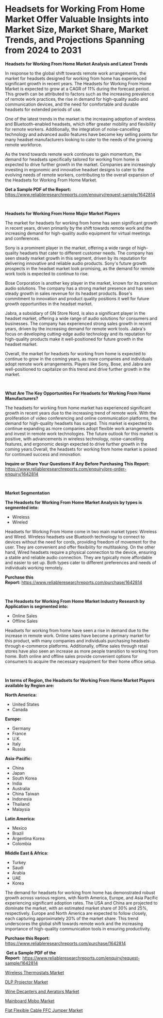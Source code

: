 <p><h1>Headsets for Working From Home Market Offer Valuable Insights into Market Size, Market Share, Market Trends, and Projections Spanning from 2024 to 2031</h1></p><p><strong>Headsets for Working From Home Market Analysis and Latest Trends</strong></p>
<p><p>In response to the global shift towards remote work arrangements, the market for headsets designed for working from home has experienced significant growth in recent years. The Headsets for Working From Home Market is expected to grow at a CAGR of 11% during the forecast period. This growth can be attributed to factors such as the increasing prevalence of remote work practices, the rise in demand for high-quality audio and communication devices, and the need for comfortable and durable headsets for extended periods of use.</p><p>One of the latest trends in the market is the increasing adoption of wireless and Bluetooth-enabled headsets, which offer greater mobility and flexibility for remote workers. Additionally, the integration of noise-cancelling technology and advanced audio features have become key selling points for many headset manufacturers looking to cater to the needs of the growing remote workforce.</p><p>As the trend towards remote work continues to gain momentum, the demand for headsets specifically tailored for working from home is expected to drive further growth in the market. Companies are increasingly investing in ergonomic and innovative headset designs to cater to the evolving needs of remote workers, contributing to the overall expansion of the Headsets for Working From Home Market.</p></p>
<p><strong>Get a Sample PDF of the Report:&nbsp;</strong> <a href="https://www.reliableresearchreports.com/enquiry/request-sample/1642814">https://www.reliableresearchreports.com/enquiry/request-sample/1642814</a></p>
<p>&nbsp;</p>
<p><strong>Headsets for Working From Home Major Market Players</strong></p>
<p><p>The market for headsets for working from home has seen significant growth in recent years, driven primarily by the shift towards remote work and the increasing demand for high-quality audio equipment for virtual meetings and conferences.</p><p>Sony is a prominent player in the market, offering a wide range of high-quality headsets that cater to different customer needs. The company has seen steady market growth in this segment, driven by its reputation for delivering innovative and reliable audio products. Sony's future growth prospects in the headset market look promising, as the demand for remote work tools is expected to continue to rise.</p><p>Bose Corporation is another key player in the market, known for its premium audio solutions. The company has a strong market presence and has seen steady growth in sales revenue for its headset products. Bose's commitment to innovation and product quality positions it well for future growth opportunities in the headset market.</p><p>Jabra, a subsidiary of GN Store Nord, is also a significant player in the headset market, offering a wide range of audio solutions for consumers and businesses. The company has experienced strong sales growth in recent years, driven by the increasing demand for remote work tools. Jabra's focus on developing cutting-edge audio technology and its reputation for high-quality products make it well-positioned for future growth in the headset market.</p><p>Overall, the market for headsets for working from home is expected to continue to grow in the coming years, as more companies and individuals adopt remote work arrangements. Players like Sony, Bose, and Jabra are well-positioned to capitalize on this trend and drive further growth in the market.</p></p>
<p>&nbsp;</p>
<p><strong>What Are The Key Opportunities For Headsets for Working From Home Manufacturers?</strong></p>
<p><p>The headsets for working from home market has experienced significant growth in recent years due to the increasing trend of remote work. With the proliferation of video conferencing and online communication platforms, the demand for high-quality headsets has surged. This market is expected to continue expanding as more companies adopt flexible work arrangements and invest in remote work technologies. The future outlook for this market is positive, with advancements in wireless technology, noise-cancelling features, and ergonomic design expected to drive further growth in the coming years.Overall, the headsets for working from home market is poised for continued success and innovation.</p></p>
<p><strong>Inquire or Share Your Questions If Any Before Purchasing This Report:</strong> <a href="https://www.reliableresearchreports.com/enquiry/pre-order-enquiry/1642814">https://www.reliableresearchreports.com/enquiry/pre-order-enquiry/1642814</a></p>
<p>&nbsp;</p>
<p><strong>Market Segmentation</strong></p>
<p><strong>The Headsets for Working From Home Market Analysis by types is segmented into:</strong></p>
<p><ul><li>Wireless</li><li>Wireled</li></ul></p>
<p><p>Headsets for Working From Home come in two main market types: Wireless and Wired. Wireless headsets use Bluetooth technology to connect to devices without the need for cords, providing freedom of movement for the user. They are convenient and offer flexibility for multitasking. On the other hand, Wired headsets require a physical connection to the device, ensuring a stable and reliable audio connection. They are typically more affordable and easier to set up. Both types cater to different preferences and needs of individuals working remotely.</p></p>
<p><strong>Purchase this Report:&nbsp;</strong><a href="https://www.reliableresearchreports.com/purchase/1642814">https://www.reliableresearchreports.com/purchase/1642814</a></p>
<p>&nbsp;</p>
<p><strong>The Headsets for Working From Home Market Industry Research by Application is segmented into:</strong></p>
<p><ul><li>Online Sales</li><li>Offline Sales</li></ul></p>
<p><p>Headsets for working from home have seen a rise in demand due to the increase in remote work. Online sales have become a primary market for this product, with many companies and individuals purchasing headsets through e-commerce platforms. Additionally, offline sales through retail stores have also seen an increase as more people transition to working from home. Both online and offline sales provide convenient options for consumers to acquire the necessary equipment for their home office setup.</p></p>
<p>&nbsp;</p>
<p><strong>In terms of Region, the Headsets for Working From Home Market Players available by Region are:</strong></p>
<p>
    <p> <strong> North America: </strong>
        <ul>
            <li>United States</li>
            <li>Canada</li>
        </ul>
        </p> 
    <p> <strong> Europe: </strong>
        <ul>
            <li>Germany</li>
            <li>France</li>
            <li>U.K.</li>
            <li>Italy</li>
            <li>Russia</li>
        </ul>
        </p> 
    <p> <strong> Asia-Pacific: </strong>
        <ul>
            <li>China</li>
            <li>Japan</li>
            <li>South Korea</li>
            <li>India</li>
            <li>Australia</li>
            <li>China Taiwan</li>
            <li>Indonesia</li>
            <li>Thailand</li>
            <li>Malaysia</li>
        </ul>
        </p> 
    <p> <strong> Latin America: </strong>
        <ul>
            <li>Mexico</li>
            <li>Brazil</li>
            <li>Argentina Korea</li>
            <li>Colombia</li>
        </ul>
        </p> 
    <p> <strong> Middle East & Africa: </strong>
        <ul>
            <li>Turkey</li>
            <li>Saudi</li>
            <li>Arabia</li>
            <li>UAE</li>
            <li>Korea</li>
        </ul>
    </p>
    </p>
<p><p>The demand for headsets for working from home has demonstrated robust growth across various regions, with North America, Europe, and Asia Pacific experiencing significant adoption rates. The USA and China are projected to dominate the market, with an estimated market share of 30% and 25%, respectively. Europe and North America are expected to follow closely, each capturing approximately 20% of the market share. This trend underscores the global shift towards remote work and the increasing importance of high-quality communication tools in ensuring productivity.</p></p>
<p><strong>Purchase this Report: </strong><a href="https://www.reliableresearchreports.com/purchase/1642814">https://www.reliableresearchreports.com/purchase/1642814</a></p>
<p>&nbsp;<strong>Get a Sample PDF of the Report:&nbsp;&nbsp;</strong><a href="https://www.reliableresearchreports.com/enquiry/request-sample/1642814">https://www.reliableresearchreports.com/enquiry/request-sample/1642814</a></p>
<p><strong></strong></p>
<p><p><a href="https://github.com/guneycigdem35/Market-Research-Report-List-2/blob/main/wireless-thermostats-market.md">Wireless Thermostats Market</a></p><p><a href="https://view.publitas.com/reportprime-1/dlp-projector-market-research-report-provides-critical-insights-that-can-help-shape-business-development-and-investment-strategies/">DLP Projector Market</a></p><p><a href="https://github.com/biheemgalvinlouises6hokrh3h/Market-Research-Report-List-1/blob/main/wine-decanters-and-aerators-market.md">Wine Decanters and Aerators Market</a></p><p><a href="https://issuu.com/reportprime-2/docs/mainboard-mobo-market-size-2030.ppt_d1a56dd88ebeff">Mainboard Mobo Market</a></p><p><a href="https://issuu.com/reportprime-2/docs/flat-flexible-cable-ffc-jumper-market-size-2030.pp">Flat Flexible Cable FFC Jumper Market</a></p></p>